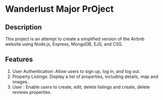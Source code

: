 # Wanderlust Major PrOject

## Description
This project is an attempt to create a simplified version of the Airbnb website using Node.js, Express, MongoDB, EJS, and CSS.

## Features
1) User Authentication: Allow users to sign up, log in, and log out.
2) Property Listings: Display a list of properties, including details, map and images.
3) User : Enable users to create, edit, delete listings and create, delete reviews properties.

